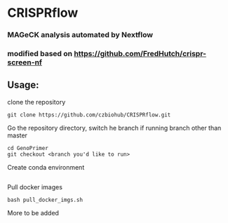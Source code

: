 # CRISPRflow
### MAGeCK analysis automated by Nextflow
### modified based on https://github.com/FredHutch/crispr-screen-nf

## Usage: 
clone the repository
```
git clone https://github.com/czbiohub/CRISPRflow.git
```
Go the repository directory, switch he branch if running branch other than master

```
cd GenoPrimer
git checkout <branch you'd like to run>
```

Create conda environment
```
```
Pull docker images
```
bash pull_docker_imgs.sh
```

More to be added
